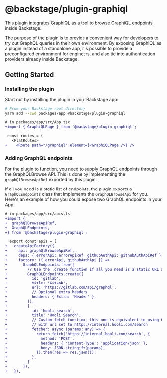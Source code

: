 # @backstage/plugin-graphiql

This plugin integrates [GraphiQL](https://github.com/graphql/graphiql) as a tool to browse GraphiQL endpoints inside Backstage.

The purpose of the plugin is to provide a convenient way for developers to try out GraphQL queries in their own environment.
By exposing GraphiQL as a plugin instead of a standalone app, it's possible to provide a preconfigured environment for engineers, and also tie into authentication providers already inside Backstage.

## Getting Started

### Installing the plugin

Start out by installing the plugin in your Backstage app:

```bash
# From your Backstage root directory
yarn add --cwd packages/app @backstage/plugin-graphiql
```

```diff
# in packages/app/src/App.tsx
+import { GraphiQLPage } from '@backstage/plugin-graphiql';

 const routes = (
   <FlatRoutes>
+    <Route path="/graphiql" element={<GraphiQLPage />} />
```

### Adding GraphQL endpoints

For the plugin to function, you need to supply GraphQL endpoints through the GraphQLBrowse API. This is done by implementing the `graphQlBrowseApiRef` exported by this plugin.

If all you need is a static list of endpoints, the plugin exports a `GraphQLEndpoints` class that implements the `GraphQLBrowseApi` for you. Here's an example of how you could expose two GraphQL endpoints in your App:

```diff
# in packages/app/src/apis.ts
+import {
+  graphQlBrowseApiRef,
+  GraphQLEndpoints,
+} from '@backstage/plugin-graphiql';

  export const apis = [
+   createApiFactory({
+     api: graphQlBrowseApiRef,
+     deps: { errorApi: errorApiRef, githubAuthApi: githubAuthApiRef },
+     factory: ({ errorApi, githubAuthApi }) =>
+       GraphQLEndpoints.from([
+         // Use the .create function if all you need is a static URL and headers.
+         GraphQLEndpoints.create({
+           id: 'gitlab',
+           title: 'GitLab',
+           url: 'https://gitlab.com/api/graphql',
+           // Optional extra headers
+           headers: { Extra: 'Header' },
+         }),
+         {
+           id: 'hooli-search',
+           title: 'Hooli Search',
+           // Custom fetch function, this one is equivalent to using GraphQLEndpoints.create()
+           // with url set to https://internal.hooli.com/search
+           fetcher: async (params: any) => {
+             return fetch('https://internal.hooli.com/search', {
+               method: 'POST',
+               headers: { 'Content-Type': 'application/json' },
+               body: JSON.stringify(params),
+             }).then(res => res.json());
+           },
+         }
+       ]),
+   }),
```

<!-- @backstage-docgen -->
